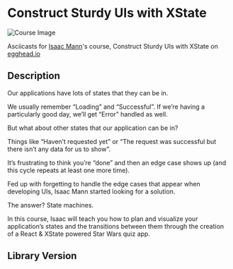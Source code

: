 # Construct Sturdy UIs with XState

![Course Image](https://d2eip9sf3oo6c2.cloudfront.net/series/square_covers/000/000/402/thumb/State_Machine.png)

Asciicasts for [Isaac Mann](https://egghead.io/instructors/isaac-mann)'s course, Construct Sturdy UIs with XState on [egghead.io](https://egghead.io/courses/construct-sturdy-uis-with-xstate)

## Description
Our applications have lots of states that they can be in.

We usually remember “Loading” and “Successful”. If we’re having a particularly good day, we’ll get “Error” handled as well.

But what about other states that our application can be in?

Things like “Haven’t requested yet” or “The request was successful but there isn’t any data for us to show”.

It’s frustrating to think you’re “done” and then an edge case shows up (and this cycle repeats at least one more time).

Fed up with forgetting to handle the edge cases that appear when developing UIs, Isaac Mann started looking for a solution.

The answer? State machines.

In this course, Isaac will teach you how to plan and visualize your application’s states and the transitions between them through the creation of a React & XState powered Star Wars quiz app.

## Library Version

